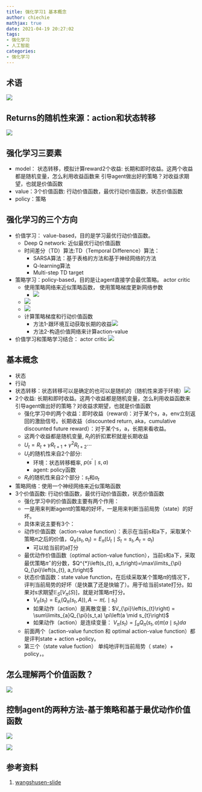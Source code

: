 ```yaml
---
title: 强化学习1 基本概念
author: chiechie
mathjax: true
date: 2021-04-19 20:27:02
tags:
- 强化学习
- 人工智能
categories:
- 强化学习
---
```


## 术语

![](https://firebasestorage.googleapis.com/v0/b/firescript-577a2.appspot.com/o/imgs%2Fapp%2Frf_learning%2FiWn6HNTIWS.png?alt=media&token=5dba0429-7a1c-4c50-b6ad-817dac166b86)

## Returns的随机性来源：action和状态转移

![](https://firebasestorage.googleapis.com/v0/b/firescript-577a2.appspot.com/o/imgs%2Fapp%2Frf_learning%2FrPEtw3BcPJ.png?alt=media&token=33034dcc-3fc1-456e-8c76-171e67ad7cfd)

## 强化学习三要素

- model： 状态转移，模拟计算reward2个收益: 长期和即时收益。这两个收益都是随机变量，怎么利用收益函数来 引导agent做出好的策略？对收益求期望，也就是价值函数
- value：3个价值函数: 行动价值函数，最优行动价值函数，状态价值函数
- policy：策略


## 强化学习的三个方向

- 价值学习： value-based，目的是学习最优行动价值函数。
    - Deep Q network: 近似最优行动价值函数
    - 时间差分（TD）算法:TD（Temporal Difference）算法：
        - SARSA算法：基于表格的方法和基于神经网络的方法
        - Q-learning算法
        - Multi-step TD target
- 策略学习：policy-based，目的是让agent直接学会最优策略。 actor critic
    - 使用策略网络来近似策略函数， 使用策略梯度更新网络参数
        -  ![](https://firebasestorage.googleapis.com/v0/b/firescript-577a2.appspot.com/o/imgs%2Fapp%2Frf_learning%2Frx6kfw7dc6.png?alt=media&token=22e1d520-3194-42b5-b624-e52034b62b4d)
    -  ![](https://firebasestorage.googleapis.com/v0/b/firescript-577a2.appspot.com/o/imgs%2Fapp%2Frf_learning%2FNC2bv9ZwlF.png?alt=media&token=8fb33ced-8383-42fe-8fee-4742d9abadc4)
    - ![](https://firebasestorage.googleapis.com/v0/b/firescript-577a2.appspot.com/o/imgs%2Fapp%2Frf_learning%2FV4DSavxJZ8.png?alt=media&token=408e1eb5-24f9-4fd9-bbf5-a7d20a53f7fb)
    - 计算策略梯度和行动价值函数
        - 方法1-跟环境互动获取长期的收益![](https://firebasestorage.googleapis.com/v0/b/firescript-577a2.appspot.com/o/imgs%2Fapp%2Frf_learning%2F8F3Gq0YTEB.png?alt=media&token=d6cd369f-ea76-41b0-84e1-66953c0d4e56)
        - 方法2-构造价值网络来计算action-value
- 价值学习和策略学习结合： actor critic ![](https://firebasestorage.googleapis.com/v0/b/firescript-577a2.appspot.com/o/imgs%2Fapp%2Frf_learning%2FQX2HjRc5gn.png?alt=media&token=18a877c8-f337-4c15-a9f5-7b3f410c8475)
 
## 基本概念

- 状态
- 行动
- 状态转移：状态转移可以是确定的也可以是随机的（随机性来源于环境）![](https://firebasestorage.googleapis.com/v0/b/firescript-577a2.appspot.com/o/imgs%2Fapp%2Frf_learning%2F0gnPu0zeUj.png?alt=media&token=d6bcd51c-418f-4c1c-800b-e82842f20c27)
- 2个收益: 长期和即时收益。这两个收益都是随机变量，怎么利用收益函数来 引导agent做出好的策略？对收益求期望，也就是价值函数
    - 强化学习中的两个收益：即时收益（reward)：对于某个s，a，env立刻返回的激励信号。长期收益（discounted return, aka，cumulative discounted future reward）：对于某个s，a，长期来看收益。
    - 这两个收益都是随机变量, $R_t$的折扣累积就是长期收益
    - $U_{t}=R_{t}+ \gamma R_{t+1}+\gamma ^{2} R_{t+2}  \cdots$
    - $U_t$的随机性来自2个部分: 
        - 环境：状态转移概率, $p\left(s^{\prime} \mid s, a\right)$
        - agent: policy函数
    - $R_t$的随机性来自2个部分：$s_t$和$a_t$
- 策略网络：使用一个神经网络来近似策略函数
- 3个价值函数: 行动价值函数，最优行动价值函数，状态价值函数
    - 强化学习中的价值函数主要有两个作用：
    - 一是用来判断agent的策略的好坏，一是用来判断当前局势（state）的好坏。
    - 具体来说主要有3个：
    - 动作价值函数（action-value function）：表示在当前s和a下，采取某个策略$\pi$之后的价值，$Q_{\pi}\left(s_{t}, a_{t}\right)=E_{\pi}\left(U_{t} \mid S_{t}=s_{t}, A_{t}=a_{t}\right)$
        - 可以给当前的a打分
    - 最优动作价值函数（optimal  action-value function），当前s和a下，采取最优策略$\pi^{\star}$的分数，$Q^{*}\left(s_{t}, a_t\right)=\max\limits_{\pi} Q_{\pi}\left(s_{t}, a_t\right)$
    - 状态价值函数：state value function，在后续采取某个策略$\pi$的情况下，评判当前局势的好坏（是快赢了还是快输了）。用于给当前state打分。如果对s求期望$\mathbb{E}_{S}\left[V_{\pi}(S)\right]$，就是对策略$\pi$打分。
        - $V_{\pi}\left(s_{t}\right)=\operatorname{E_A}\left(Q_{\pi}\left(s_{t}, A\right)\right), A \sim \pi(.\mid s_t)$
        - 如果动作（action）是离散变量：$V_{\pi}\left(s_{t}\right) = \sum\limits_{a}Q_{\pi}(s_t,a) \pi\left(a \mid s_{t}\right)$
        - 如果动作（action）是连续变量： $V_{\pi}\left(s_{t}\right) = \int_{a} Q_{\pi} \left(s_{t}, a\right) \pi\left(a \mid s_{t} \right) d a$
    - 前面两个（action-value function 和 optimal action-value function）都是评判state + action +policy。
    - 第三个（state value fuction） 单纯地评判当前局势（ state）+ policy，。

## 怎么理解两个价值函数？

![](https://firebasestorage.googleapis.com/v0/b/firescript-577a2.appspot.com/o/imgs%2Fapp%2Frf_learning%2FDl41z9c-9y.png?alt=media&token=d5e65193-4372-4d43-b8c4-85237c20b61d)

## 控制agent的两种方法-基于策略和基于最优动作价值函数

![](https://firebasestorage.googleapis.com/v0/b/firescript-577a2.appspot.com/o/imgs%2Fapp%2Frf_learning%2FtnK44wspcQ.png?alt=media&token=259a4682-aa14-4b7d-8f55-e88d29cdb319)

![](https://firebasestorage.googleapis.com/v0/b/firescript-577a2.appspot.com/o/imgs%2Fapp%2Frf_learning%2FJf9FJZ0nSH.png?alt=media&token=8fb09202-0693-4658-9c45-d2bec3f8642c)

## 参考资料 

1. [wangshusen-slide](https://github.com/wangshusen/DRL/blob/master/Slides/1_Basics_1.pdf)
